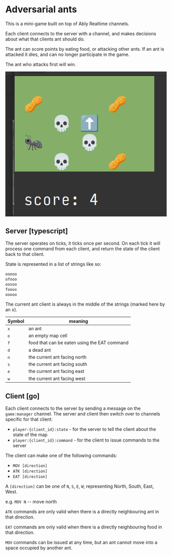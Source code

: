 # Adversarial ants

This is a mini-game built on top of Ably Realtime channels. 

Each client connects to the server with a channel, and makes decisions about what that clients ant should do. 

The ant can score points by eating food, or attacking other ants. If an ant is attacked it dies, and can no longer participate in the game. 

The ant who attacks first will win.

![ants](https://raw.githubusercontent.com/zknill/adversarial-ants/main/ants.png)

## Server [typescript]

The server operates on ticks, it ticks once per second. On each tick it will process one command from each client, and return the state of the client back to that client.

State is represented in a list of strings like so:

```
ooooo
ofooo
ooxoo
fooox
ooooo
```

The current ant client is always in the middle of the strings (marked here by an x). 

Symbol | meaning
----|-----
`x` | an ant
`o` | an empty map cell
`f` | food that can be eaten using the EAT command
`d` | a dead ant
`n` | the current ant facing north
`s` | the current ant facing south
`e` | the current ant facing east
`w` | the current ant facing west

## Client [go]

Each client connects to the server by sending a message on the `game:manager` channel. 
The server and client then switch over to channels specific for that client: 
- `player:{client_id}:state` - for the server to tell the client about the state of the map
- `player:{client_id}:command` - for the client to issue commands to the server

The client can make one of the following commands: 

- `MOV [direction]`
- `ATK [direction]`
- `EAT [direction]`

A `[direction]` can be one of `N`, `S`, `E`, `W`; representing North, South, East, West.

e.g. `MOV N` -- move north

`ATK` commands are only valid when there is a directly neighbouring ant in that direction.

`EAT` commands are only valid when there is a directly neighbouring food in that direction.

`MOV` commands can be issued at any time, but an ant cannot move into a space occupied by another ant.
